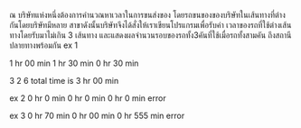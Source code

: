 ณ บริษัทแห่งหนึ่งต้องการคำนวณหาเวลาในการขนส่งของ
โดยรถขนของของบริษัทในเส้นทางที่ต่างกันโดยบริษัทมีหลาย
สาขาดังนั้นบริษัทจึงได้สั่งให้เราเขียนโปรแกรมเพื่อรับค่า
เวลาของรถที่ใช้ต่างเส้นทางโดยรับมาไม่เกิน 3 เส้นทาง
และแสดงผลจำนวนรอบของรถทั้ง3คันที่ใช้เมื่อรถทั้งสามคัน
ถึงสถานีปลายทางพร้อมกัน
ex 1
 
1 hr 00 min
1 hr 30 min
0 hr 30 min

3
2
6
total time is 3 hr 00 min

ex 2 
0 hr 0 min
0 hr 0 min
0 hr 0 min
error

ex 3
0 hr 70 min
0 hr 00 min
0 hr 555 min
error
